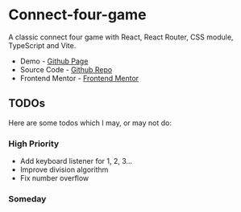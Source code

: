 # Connect-four-game

A classic connect four game with React, React Router, CSS module, TypeScript and Vite.

- Demo - [Github Page](https://easonlin0716.github.io/fmw-nx/apps/calculator-app-main/index.html)
- Source Code - [Github Repo](https://github.com/EasonLin0716/fmw-nx/tree/main/apps/calculator-app-main)
- Frontend Mentor - [Frontend Mentor](https://www.frontendmentor.io/profile/EasonLin0716)

## TODOs

Here are some todos which I may, or may not do:

### High Priority

- Add keyboard listener for 1, 2, 3...
- Improve division algorithm
- Fix number overflow

### Someday
